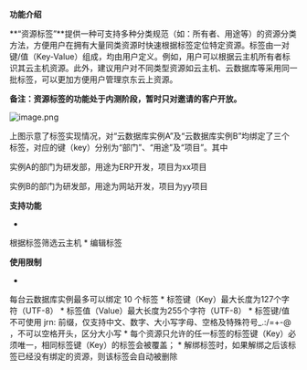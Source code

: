 **功能介绍**

**“资源标签”**提供一种可支持多种分类规范（如：所有者、用途等）的资源分类方法，方便用户在拥有大量同类资源时快速根据标签定位特定资源。标签由一对键/值（Key-Value）组成，均由用户定义。例如，用户可以根据云主机所有者标识其云主机资源。此外，建议用户对不同类型资源如云主机、云数据库等采用同一批标签，可以更加方便用户管理京东云上资源。

**备注：资源标签的功能处于内测阶段，暂时只对邀请的客户开放。**

![image.png](https://img1.jcloudcs.com/cms/c4f7ef53-c055-45d1-8df5-e8ffec395d5120180516101235.png)

上图示意了标签实现情况，对“云数据库实例A”及“云数据库实例B”均绑定了三个标签，对应的键（key）分别为“部门”、“用途”及“项目”。其中

实例A的部门为研发部，用途为ERP开发，项目为xx项目

实例B的部门为研发部，用途为网站开发，项目为yy项目

**支持功能**

* 
根据标签筛选云主机
* 
编辑标签

**使用限制**

* 
每台云数据库实例最多可以绑定 10 个标签
* 
标签键（Key）最大长度为127个字符（UTF-8）
* 
标签值（Value）最大长度为255个字符（UTF-8）
* 
标签键/值不可使用 jrn: 前缀，仅支持中文、数字、大小写字母、空格及特殊符号_.:/=+-@ ，不可以空格开头，区分大小写
* 
每个资源只允许的任一标签的标签键（Key）必须唯一，相同标签键（Key）的标签会被覆盖；
* 
解绑标签时，如果解绑之后该标签已经没有绑定的资源，则该标签会自动被删除